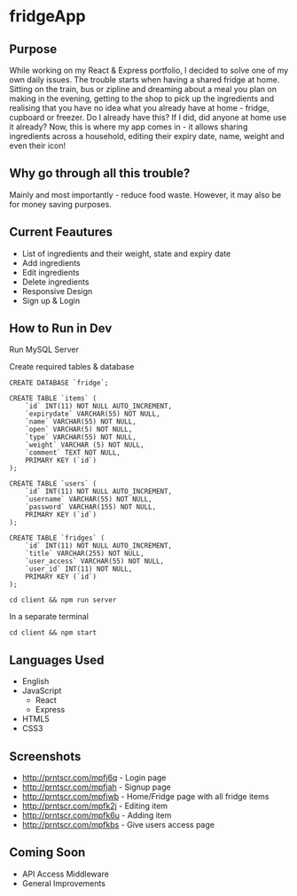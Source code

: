# fridgeApp

## Purpose
While working on my React & Express portfolio, I decided to solve one of my own daily issues.
The trouble starts when having a shared fridge at home. Sitting on the train, bus or zipline and dreaming about a meal you plan on making in the evening, getting to the shop to pick up the ingredients and realising that you have no idea what you already have at home - fridge, cupboard or freezer. Do I already have this? If I did, did anyone at home use it already? Now, this is where my app comes in - it allows sharing ingredients across a household, editing their expiry date, name, weight and even their icon!

## Why go through all this trouble?
Mainly and most importantly - reduce food waste. However, it may also be for money saving purposes.

## Current Feautures
* List of ingredients and their weight, state and expiry date
* Add ingredients
* Edit ingredients
* Delete ingredients
* Responsive Design
* Sign up & Login

## How to Run in Dev
Run MySQL Server

Create required tables & database

```
CREATE DATABASE `fridge`;

CREATE TABLE `items` (
    `id` INT(11) NOT NULL AUTO_INCREMENT,
    `expirydate` VARCHAR(55) NOT NULL,
    `name` VARCHAR(55) NOT NULL,
    `open` VARCHAR(5) NOT NULL,
    `type` VARCHAR(55) NOT NULL,
    `weight` VARCHAR (5) NOT NULL,
    `comment` TEXT NOT NULL,
    PRIMARY KEY (`id`)
);

CREATE TABLE `users` (
    `id` INT(11) NOT NULL AUTO_INCREMENT,
    `username` VARCHAR(55) NOT NULL,
    `password` VARCHAR(155) NOT NULL,
    PRIMARY KEY (`id`)
);

CREATE TABLE `fridges` (
    `id` INT(11) NOT NULL AUTO_INCREMENT,
    `title` VARCHAR(255) NOT NULL,
    `user_access` VARCHAR(55) NOT NULL,
    `user_id` INT(11) NOT NULL,
    PRIMARY KEY (`id`)
);
```

```
cd client && npm run server
```

In a separate terminal

```
cd client && npm start
```

## Languages Used
* English
* JavaScript
    * React
    * Express
* HTML5
* CSS3

## Screenshots
* http://prntscr.com/mpfj6q - Login page
* http://prntscr.com/mpfjah - Signup page
* http://prntscr.com/mpfjwb - Home/Fridge page with all fridge items
* http://prntscr.com/mpfk2j - Editing item
* http://prntscr.com/mpfk6u - Adding item
* http://prntscr.com/mpfkbs - Give users access page

## Coming Soon

* API Access Middleware
* General Improvements
